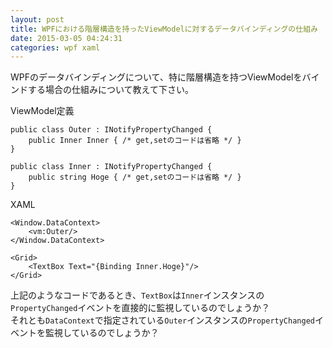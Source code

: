 ```yaml
---
layout: post
title: WPFにおける階層構造を持ったViewModelに対するデータバインディングの仕組み
date: 2015-03-05 04:24:31
categories: wpf xaml
---
```

<!-- {% raw %} -->
<p>WPFのデータバインディングについて、特に階層構造を持つViewModelをバインドする場合の仕組みについて教えて下さい。</p>

<p>ViewModel定義</p>

<pre><code>public class Outer : INotifyPropertyChanged {
    public Inner Inner { /* get,setのコードは省略 */ }
}

public class Inner : INotifyPropertyChanged {
    public string Hoge { /* get,setのコードは省略 */ }
}
</code></pre>

<p>XAML</p>

<pre><code>&lt;Window.DataContext&gt;
    &lt;vm:Outer/&gt;
&lt;/Window.DataContext&gt;

&lt;Grid&gt;
    &lt;TextBox Text="{Binding Inner.Hoge}"/&gt;
&lt;/Grid&gt;
</code></pre>

<p>上記のようなコードであるとき、<code>TextBox</code>は<code>Inner</code>インスタンスの<code>PropertyChanged</code>イベントを直接的に監視しているのでしょうか？<br>
それとも<code>DataContext</code>で指定されている<code>Outer</code>インスタンスの<code>PropertyChanged</code>イベントを監視しているのでしょうか？</p>
<!-- {% endraw %} -->

